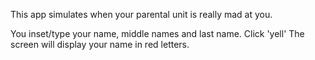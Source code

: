This app simulates when your parental unit is really mad at you.

You inset/type your name, middle names and last name.
Click 'yell'
The screen will display your name in red letters.
